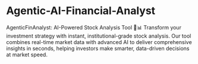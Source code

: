 # Agentic-AI-Financial-Analyst
AgenticFinAnalyst: AI-Powered Stock Analysis Tool 🤖📊  Transform your investment strategy with instant, institutional-grade stock analysis. Our tool combines real-time market data with advanced AI to deliver comprehensive insights in seconds, helping investors make smarter, data-driven decisions at market speed.
